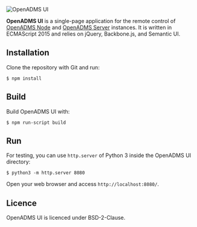 ![OpenADMS UI](https://www.dabamos.de/github/openadms.png)

**OpenADMS UI** is a single-page application for the remote control of
[OpenADMS Node](https://github.com/dabamos/openadms-node/) and
[OpenADMS Server](https://github.com/dabamos/openadms-server/)
instances. It is written in ECMAScript 2015 and relies on jQuery, Backbone.js,
and Semantic UI.

## Installation
Clone the repository with Git and run:
```
$ npm install
```

## Build
Build OpenADMS UI with:
```
$ npm run-script build
```

## Run
For testing, you can use ``http.server`` of Python 3 inside the OpenADMS UI
directory:
```
$ python3 -m http.server 8080
```
Open your web browser and access ``http://localhost:8080/``.

## Licence
OpenADMS UI is licenced under BSD-2-Clause.